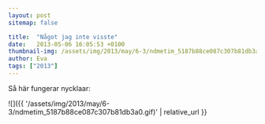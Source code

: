 ```yaml
---
layout: post
sitemap: false

title:  "Något jag inte visste"
date:   2013-05-06 16:05:53 +0100
thumbnail-img: /assets/img/2013/may/6-3/ndmetim_5187b88ce087c307b81db3a0.gif
author: Eva
tags: ["2013"]
---
```


Så här fungerar nycklaar:

![]({{ '/assets/img/2013/may/6-3/ndmetim_5187b88ce087c307b81db3a0.gif)'  | relative_url }}

